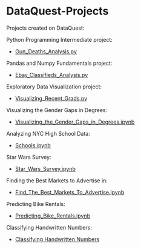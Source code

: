 # DataQuest-Projects
Projects created on DataQuest:

Python Programming Intermediate project:
- [Gun_Deaths_Analysis.py](https://github.com/hftjmac/DataQuest-Projects/blob/master/Gun_Deaths_Analysis.py)

Pandas and Numpy Fundamentals project:
- [Ebay_Classifieds_Analysis.py](https://github.com/hftjmac/DataQuest-Projects/blob/master/Ebay_Classified_Analysis.py)

Exploratory Data Visualization project:
- [Visualizing_Recent_Grads.py](https://github.com/hftjmac/DataQuest-Projects/blob/master/Visualizing_Recent_Grads.py)

Visualizing the Gender Gaps in Degrees:
- [Visualizing_the_Gender_Gaps_in_Degrees.ipynb](https://github.com/hftjmac/DataQuest-Projects/blob/master/Visualizing_The_Gender_Gaps_in_Degrees.ipynb)

Analyzing NYC High School Data:
- [Schools.ipynb](https://github.com/hftjmac/DataQuest-Projects/blob/master/Schools.ipynb)

Star Wars Survey:
- [Star_Wars_Survey.ipynb](https://github.com/hftjmac/DataQuest-Projects/blob/master/Star_Wars_Survey.ipynb)

Finding the Best Markets to Advertise in:
- [Find_The_Best_Markets_To_Advertise.ipynb](https://github.com/hftjmac/DataQuest-Projects/blob/master/Find_The_Best_Markets_To_Advertise.ipynb)

Predicting Bike Rentals:
- [Predicting_Bike_Rentals.ipynb](https://github.com/hftjmac/DataQuest-Projects/blob/master/Predicting_Bike_Rentals.ipynb)

Classifying Handwritten Numbers:
- [Classifying Handwritten Numbers](https://github.com/hftjmac/DataQuest-Projects/blob/master/Handwritten_Digits_Classifier.ipynb)

